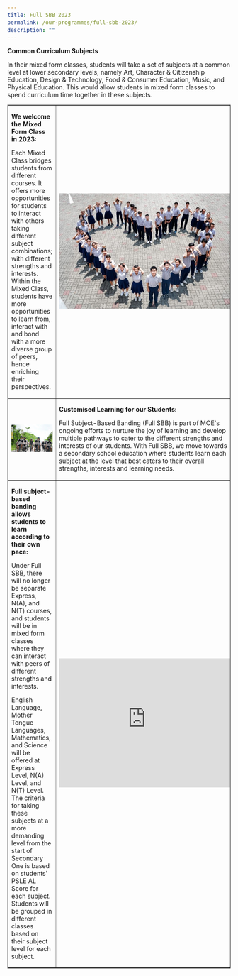 ```yaml
---
title: Full SBB 2023
permalink: /our-programmes/full-sbb-2023/
description: ""
---
```

<p><strong>Common Curriculum Subjects</strong></p>
<p>In their mixed form classes, students will take a set of subjects at a common level at lower secondary levels, namely Art, Character &amp; Citizenship Education, Design &amp; Technology, Food &amp; Consumer Education, Music, and Physical Education. This would allow students in mixed form classes to spend curriculum time together in these subjects.</p>
<table style="border-collapse: collapse; width: 100%;" border="1">
<tbody>
<tr>
<td style="width: 50%;">
<p style="font-weight: 400;"><strong>We welcome the&nbsp;Mixed Form Class in 2023:</strong></p>
<p style="font-weight: 400;">Each Mixed Class bridges students from different courses. It offers more opportunities for students to interact with others taking different subject combinations; with different strengths and interests. Within the Mixed Class, students have more opportunities to learn from, interact with and bond with a more diverse group of peers, hence enriching their perspectives.</p>
</td>
<td style="width: 50%;"><img src="/images/sbb1.jpg"></td>
</tr>
<tr>
<td style="width: 50%;"><img src="/images/sbb2.jpg"></td>
<td style="width: 50%;">
<p><strong>Customised Learning for our Students:</strong></p>
<p>Full Subject-Based Banding (Full SBB) is part of MOE's ongoing efforts to nurture the joy of learning and develop multiple pathways to cater to the different strengths and interests of our students. With Full SBB, we move towards a secondary school education where students learn each subject at the level that best caters to their overall strengths, interests and learning needs.</p>
</td>
</tr>
<tr>
<td style="width: 50%;">
<p><strong>Full subject-based banding allows students to learn according to their own pace:</strong></p>
<p>Under Full SBB, there will no longer be separate Express, N(A), and N(T) courses, and students will be in mixed form classes where they can interact with peers of different strengths and interests.</p>
<p>English Language, Mother Tongue Languages, Mathematics, and Science will be offered at Express Level, N(A) Level, and N(T) Level. The criteria for taking these subjects at a more demanding level from the start of Secondary One is based on students' PSLE AL Score for each subject. Students will be grouped in different classes based on their subject level for each subject.</p>
</td>
<td style="width: 50%;"><iframe width="390" height="291" src="https://www.youtube.com/embed/JMc_GispPmk" title="Explaining Full Subject-Based Banding" frameborder="0" allow="accelerometer; autoplay; clipboard-write; encrypted-media; gyroscope; picture-in-picture" allowfullscreen></iframe></td>
</tr>
</tbody>
</table>